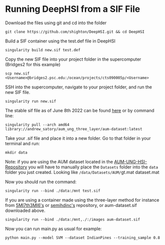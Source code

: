 # Running DeepHSI from a SIF File

Download the files using git and cd into the folder
```
git clone https://github.com/shighton/DeepHSI.git && cd DeepHSI
```

Build a SIF container using the test.def file in DeepHSI
```
singularity build new.sif test.def
```

Copy the new SIF file into your project folder in the supercomputer (Bridges2 for this example)
```
scp new.sif <Username>@bridges2.psc.edu:/ocean/projects/cts090005p/<Username>
```

SSH into the supercomputer, navigate to your project folder, and run the new SIF file.
```
singularity run new.sif
```

The stable sif file as of June 8th 2022 can be found [here](https://cloud.sylabs.io/library/andrew_satory/aum_ung_three_layer/aum-dataset) or by command line:
```
singularity pull --arch amd64 library://andrew_satory/aum_ung_three_layer/aum-dataset:latest
```

Take your .sif file and place it into a new folder. Go to that folder in your terminal and run:
```
mkdir data
```

Note: if you are using the AUM dataset located in the [AUM-UNG-HSI-Repository](https://github.com/Fennrii/AUM-UNG-HSI-Repository) you will have to manually place the `Datasets` folder into the `data` folder you just created. Looking like `/data/Datasets/AUM/`gt.mat dataset.mat

Now you should run the command:
```
singularity run --bind ./data:/mnt test.sif
```

If you are using a container made using the three-layer method for instance from [5MI7th3MI6's](https://github.com/5MI7th3MI6/DeepHyperX-aum-dataset_combined-threeLayer) or [semihdinc's](https://github.com/semihdinc/DeepHyperX) repository, or aum-dataset.sif downloaded above.
```
singularity run --bind ./data:/mnt,./:/images aum-dataset.sif
```

Now you can run main.py as usual for example: 
```
python main.py --model SVM --dataset IndianPines --training_sample 0.8
```

